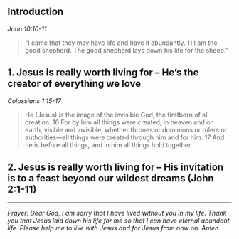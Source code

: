 ## Introduction

*John 10:10-11*
> “I came that they may have life and have it abundantly. 11 I am the good shepherd. The good shepherd lays down his life for the sheep.”

## 1. Jesus is really worth living for – He’s the creator of everything we love
*Colossians 1:15-17*
> He (Jesus) is the image of the invisible God, the firstborn of all creation. 16 For by him all things were created, in heaven and on earth, visible and invisible, whether thrones or dominions or rulers or authorities—all things were created through him and for him. 17 And he is before all things, and in him all things hold together.

## 2. Jesus is really worth living for – His invitation is to a feast beyond our wildest dreams (John 2:1-11)


----
*Prayer: Dear God, I am sorry that I have lived without you in my life. Thank you that Jesus laid down his life for me so that I can have eternal abundant life. Please help me to live with Jesus and for Jesus from now on. Amen*